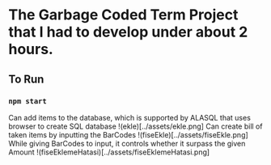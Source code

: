 # The Garbage Coded Term Project that I had to develop under about 2 hours.
## To Run
### `npm start`
Can add items to the database, which is supported by ALASQL that uses browser to create SQL database
!(ekle)[../assets/ekle.png]
Can create bill of taken items by inputting the BarCodes
!(fiseEkle)[../assets/fiseEkle.png]
While giving BarCodes to input, it controls whether it surpass the given Amount
!(fiseEklemeHatasi)[../assets/fiseEklemeHatasi.png]